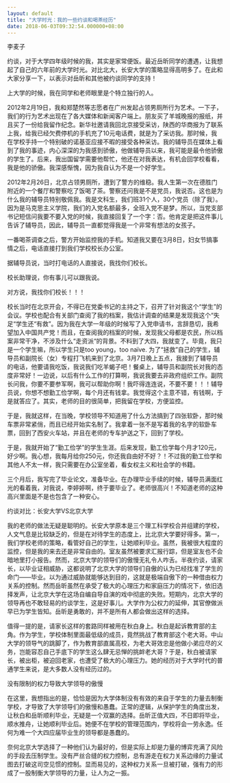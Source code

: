 ```yaml
---
layout: default
title: "大学时光：我的一些约谈和喝茶经历"
date: 2018-06-03T09:32:54.000000+08:00
---
```


李麦子

约谈，对于大学四年级时候的我，其实是家常便饭。最近岳昕同学的遭遇，让我想起了自己的六年前的大学时光。对比北大，长安大学的策略显得高明多了。在此和大家分享一下，以表示对岳昕和其他被约谈同学的支持！

上大学的时候，我在同学和老师眼里是个特立独行的人。

2012年2月19日，我和郑楚然等志愿者在广州发起占领男厕所行为艺术。一下子，我们的行为艺术出现在了各大媒体和新闻客户端上。朋友买了羊城晚报的报纸，并且买了一份给我留作纪念。新华社邀请我回北京接受采访，陕西的华商报为了联系上我，给我已经欠费停机的手机充了10元电话费，就是为了采访我。那时候，我在学校手持一个特别破的诺基亚应接不暇的接受各种采访。我的辅导员在媒体上看到了我的事迹，内心深深的为我感到骄傲，他做辅导员以来，我可能是最令他骄傲的学生了。后来，我出国留学需要他帮忙，他还在对我表达，有机会回学校看看，我是他的骄傲。我深感惭愧，因为我自认为不是一个好学生。

2012年2月26日，北京占领男厕所，遭到了警方的维稳。我人生第一次在德胜门附近的一个餐厅和警察吃了饭喝了茶。警察还问我是不是党员，我说否。这也是为什么我的辅导员特别敬佩我。我是文科生，我们班31个人，30个党员（除了我）。因为是马克思主义学院，我们的入党名额最多，全班入党不是梦。所以，当党支部书记短信问我要不要入党的时候，我直接回复了一个字：否。他肯定是把这件事儿告诉了辅导员，因此，辅导员一直都觉得我是一个非常有想法的女孩子。

一番喝茶调查之后，警方开始监控我的手机。知道我又要在3月8日，妇女节搞事情之后，电话直接打到我们学校校长办公室。

据辅导员说，当时打电话的人直接说，我找你们校长。

校长助理说，你有事儿可以跟我说。

对方说，我找你们校长！！！

校长当时在北京开会，不得已在党委书记的主持之下，召开了针对我这个“学生”的会议。学校也配合有关部门查阅了我的档案，我估计调查的结果是发现我这个“失足“学生还“有救”。因为我在大学一年级的时候写了入党申请书，言辞恳切，我希望加入中国共产党！而且，在查阅我的档案的时候，发现我父母都是农民，所以档案非常干净，不涉及什么“走资派“的背景。不料到了大四，我就变了。毕竟，我只是一个学生嘛，所以学生只是too young，too naïve. 为了“拯救”自己的学生，辅导员和副院长（女）专程打飞机来到了北京。3月7日晚上五点，我接到了辅导员的电话，他要请我吃饭，我说我们吃羊蝎子吧！餐桌上，辅导员和副院长对我的态度非常好！一边说，以后有什么工作的打算啊，我说我要去非政府组织工作。副院长问我，你要不要参军啊，我可以帮助你啊！我吓得连连说，不要不要！！！辅导员说，你想不想勤工俭学啊，每个月还有钱拿。我觉得这个主意不错，有钱啊，于是就答应了。其实，老师的目的很简单，把我留在学校，方便监控。

于是，我就这样，在当晚，学校领导不知道用了什么方法搞到了四张软卧，那时候车票非常紧俏，而且已经开始实名制了。我拿着一张不是写着我的名字的软卧车票，回到了西安火车站，并且在老师的专车护送之下，回到了学校。

于是，我就开始了“勤工俭学”的学生生涯。后来发现，勤工俭学每个月才120元，好少啊。我心想，我每月给你250元，你还我自由好不好？！不过我的勤工俭学和其他人不太一样，我只需要在办公室坐着，看女权主义和社会学的书籍。

三个月后，我写完了毕业论文，准备毕业。在办理毕业手续的时候，辅导员满面红光的看着我，对我说，李婷婷啊，终于要毕业了。老师很高兴！不知道老师的这种高兴里面是不是也包含了一种安心。

约谈对比：长安大学VS北京大学

我的老师的做法无疑是聪明的。长安大学原本是三个理工科学校合并组建的学校，人文气息是比较缺乏的，但是在对待学生的态度上，比北京大学要好得多。第一，我们学校老师的策略，看管好自己的学生，让她顺利毕业。虽然，我被很大程度的监控，但是我的来去还是非常自由的。室友虽然被要求汇报行踪，但是室友也不会暗地里打小报告。然而，北京大学的领导们的傲慢无礼令人咋舌。半夜约谈，请家长，以毕业证相威胁，这都说明了北京大学的领导们自傲的认为已经找准了学生的命门——毕业。以为通过威胁就能够达到目的，这就是极端自傲下的一种借由权力关系的控制。然而岳昕虽然在承受了极大的心理压力和家庭压力的情况下，依旧选择发声，让北京大学在这场自编自导自演的戏中彻底的失败。短期内，北京大学的领导再也不敢轻易的约谈学生，这是好事儿。大学作为公权力的延伸，其官僚做派早已为学生皆知。岳昕是勇敢的，并不是所有人都会做出这样的选择。

值得一提的是，请家长这样的套路同样被用在秋白身上。秋白是起诉教育部的主角。作为学生，学校体制里面最低级的成员，竟然挑战了教育部这个老大哥。中山大学的领导气的跳脚了，作为教育部直属高校，为老大哥效忠是他做小弟应尽的义务，岂能容忍自己手底下的学生这么肆无忌惮的挑衅老大哥？于是，秋白被请家长，被出柜，被迫回老家，也遭受了极大的心理压力。她的经历对于大学时代的普通学生来说，是大多数人没有经历过的。

没有限制的权力导致大学领导的傲慢

在这里，我想指出的是，恰恰是因为大学体制没有有效的来自于学生的力量去制衡学校，才导致了大学领导们的傲慢和愚蠢。正常的逻辑，从保护学生的角度出发，让秋白和岳昕顺利毕业，无疑是一个双赢的选择。岳昕正值大四，不日即将毕业，顺水推舟，让她顺利毕业后。她便不在学校的管理范围内，学校将会一劳永逸。任何为难一个大四应届毕业生的领导都是愚蠢的。

奈何北京大学选择了一种他们认为最好的，但是实际上却是力量的博弈充满了风险的手段去压制学生。没有严丝合缝的权力控制，总有游走在权力关系边缘的力量试图去打破这司空见惯的控制。显而易见的，这种权力关系一旦被打破，强有力的形成了一股制衡大学领导的力量，让人为之一振。

